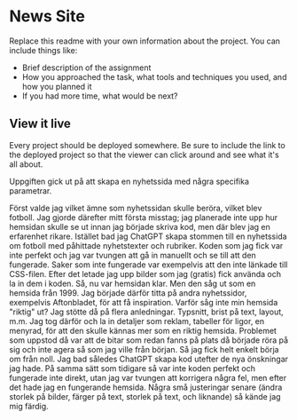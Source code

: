 # News Site

Replace this readme with your own information about the project. You can include things like:

- Brief description of the assignment
- How you approached the task, what tools and techniques you used, and how you planned it
- If you had more time, what would be next?

## View it live
Every project should be deployed somewhere. Be sure to include the link to the deployed project so that the viewer can click around and see what it's all about.

Uppgiften gick ut på att skapa en nyhetssida med några specifika parametrar. 

Först valde jag vilket ämne som nyhetssidan skulle beröra, vilket blev fotboll. Jag gjorde därefter mitt första misstag; jag planerade inte upp hur hemsidan skulle se ut innan jag började skriva kod, men där blev jag en erfarenhet rikare. Istället bad jag ChatGPT skapa stommen till en nyhetssida om fotboll med påhittade nyhetstexter och rubriker. Koden som jag fick var inte perfekt och jag var tvungen att gå in manuellt och se till att den fungerade. Saker som inte fungerade var exempelvis att den inte länkade till CSS-filen. Efter det letade jag upp bilder som jag (gratis) fick använda och la in dem i koden. Så, nu var hemsidan klar. Men den såg ut som en hemsida från 1999. Jag började därför titta på andra nyhetssidor, exempelvis Aftonbladet, för att få inspiration. Varför såg inte min hemsida "riktig" ut? Jag stötte då på flera anledningar. Typsnitt, brist på text, layout, m.m. Jag tog därför och la in detaljer som reklam, tabeller för ligor, en menyrad, för att den skulle kännas mer som en riktig hemsida. Problemet som uppstod då var att de bitar som redan fanns på plats då började röra på sig och inte agera så som jag ville från början. Så jag fick helt enkelt börja om från noll. Jag bad således ChatGPT skapa kod utefter de nya önskningar jag hade. På samma sätt som tidigare så var inte koden perfekt och fungerade inte direkt, utan jag var tvungen att korrigera några fel, men efter det hade jag en fungerande hemsida. Några små justeringar senare (ändra storlek på bilder, färger på text, storlek på text, och liknande) så kände jag mig färdig.
